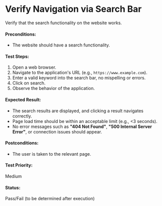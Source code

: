# Verify Navigation via Search Bar
Verify that the search functionality on the website works.

#### **Preconditions:**  
- The website should have a search functionality. 

#### **Test Steps:** 
1. Open a web browser.  
2. Navigate to the application's URL (e.g., `https://www.example.com`).  
3. Enter a valid keyword into the search bar, no mispelling or errors.  
4. Click on search.
5. Observe the behavior of the application. 

#### **Expected Result:**  
- The search results are displayed, and clicking a result navigates correctly.
- Page load time should be within an acceptable limit (e.g., <3 seconds).  
- No error messages such as **"404 Not Found"**, **"500 Internal Server Error"**, or connection issues should appear.

#### **Postconditions:**  
- The user is taken to the relevant page.

#### **Test Priority:**  
Medium  

#### **Status:**  
Pass/Fail (to be determined after execution)  
